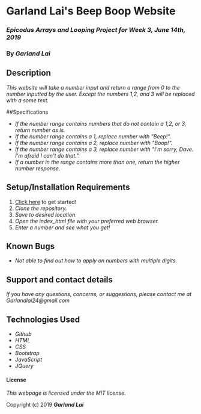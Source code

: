 # Garland Lai's Beep Boop Website

### _Epicodus Arrays and Looping Project for Week 3, June 14th, 2019_

### By _*Garland Lai*_

## Description

_This website will take a number input and return a range from 0 to the number inputted by the user. Except the numbers 1,2, and 3 will be replaced with a some text._

##Specifications

* _If the number range contains numbers that do not contain a 1,2, or 3, return number as is._
* _If the number range contains a 1, replace number with "Beep!"._
* _If the number range contains a 2, replace number with "Boop!"._
* _If the number range contains a 3, replace number with "I'm sorry, Dave. I'm afraid I can't do that."._
* _If a number in the range contains more than one, return the higher number response._

## Setup/Installation Requirements

1. [Click here](https://github.com/GarlandLai/Garland-Week3-Project.git) to get started!
2. _Clone the repository._
3. _Save to desired location._
4. _Open the index_html file with your preferred web browser._
5. _Enter a number and see what you get!_

## Known Bugs

* _Not able to find out how to apply on numbers with multiple digits._

## Support and contact details

_If you have any questions, concerns, or suggestions, please contact me at Garlandlai24@gmail.com_

## Technologies Used

* _Github_
* _HTML_
* _CSS_
* _Bootstrap_
* _JavaScript_
* _JQuery_

#### License

*This webpage is licensed under the MIT license.*

Copyright (c) 2019 **_Garland Lai_**
